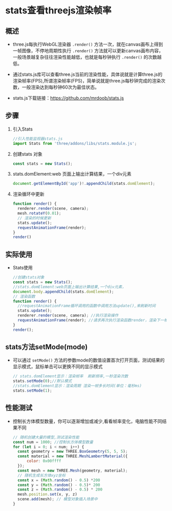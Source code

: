 # stats查看threejs渲染帧率

## 概述

+ three.js每执行WebGL渲染器 `.render()` 方法一次，就在canvas画布上得到一帧图像，不停地周期性执行 `.render()` 方法就可以更新canvas画布内容，一般场景越复杂往往渲染性能越低，也就是每秒钟执行 `.render()` 的次数越低。

+ 通过stats.js库可以查看three.js当前的渲染性能，具体说就是计算three.js的渲染帧率(FPS),所谓渲染帧率(FPS)，简单说就是three.js每秒钟完成的渲染次数，一般渲染达到每秒钟60次为最佳状态。

+ stats.js下载链接：<https://github.com/mrdoob/stats.js>

## 步骤

1. 引入Stats

    ```js
    //引入性能监视器stats.js
    import Stats from 'three/addons/libs/stats.module.js';
    ```

2. 创建stats 对象

    ```js
    const stats = new Stats();
    ```

3. stats.domElement:web 页面上输出计算结果，一个div元素

    ```js
    document.getElementById('app')!.appendChild(stats.domElement);
    ```

4. 渲染循环中更新

    ```js
    function render() {
      renderer.render(scene, camera);
      mesh.rotateY(0.01);
      // 渲染的时候更新
      stats.update();
      requestAnimationFrame(render);
    }
    render()
    ```

## 实际使用

+ Stats使用

  ```js
  //创建stats对象
  const stats = new Stats();
  //stats.domElement:web页面上输出计算结果,一个div元素，
  document.body.appendChild(stats.domElement);
  // 渲染函数
  function render() {
    //requestAnimationFrame循环调用的函数中调用方法update(),来刷新时间
    stats.update();
    renderer.render(scene, camera); //执行渲染操作
    requestAnimationFrame(render); //请求再次执行渲染函数render，渲染下一帧
  }
  render();
  ```

## stats方法setMode(mode)

+ 可以通过 `setMode()` 方法的参数mode的数值设置首次打开页面，测试结果的显示模式，鼠标单击可以更换不同的显示模式

  ```js
  // stats.domElement显示：渲染帧率  刷新频率,一秒渲染次数
  stats.setMode(0);//默认模式
  //stats.domElement显示：渲染周期 渲染一帧多长时间(单位：毫秒ms)
  stats.setMode(1);
  ```

## 性能测试

+ 控制长方体模型数量，你可以逐渐增加或减少,看看帧率变化，电脑性能不同结果不同

  ```js
  // 随机创建大量的模型,测试渲染性能
  const num = 1000; //控制长方体模型数量
  for (let i = 0; i < num; i++) {
    const geometry = new THREE.BoxGeometry(5, 5, 5);
    const material = new THREE.MeshLambertMaterial({
        color: 0x00ffff
    });
    const mesh = new THREE.Mesh(geometry, material);
    // 随机生成长方体xyz坐标
    const x = (Math.random() - 0.5) *200
    const y = (Math.random() - 0.5)* 200
    const z = (Math.random() - 0.5) * 200
    mesh.position.set(x, y, z)
    scene.add(mesh); // 模型对象插入场景中
  }
  ```
